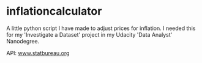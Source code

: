 # inflationcalculator
A little python script I have made to adjust prices for inflation. I needed this for my 'Investigate a Dataset' project in my Udacity 'Data Analyst' Nanodegree.

API: www.statbureau.org
